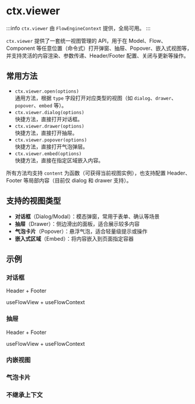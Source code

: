 # ctx.viewer

:::info
`ctx.viewer` 由 `FlowEngineContext` 提供，全局可用。
:::

`ctx.viewer` 提供了一套统一视图管理的 API，用于在 Model、Flow、Component 等任意位置（命令式）打开弹窗、抽屉、Popover、嵌入式视图等，并支持灵活的内容渲染、参数传递、Header/Footer 配置、关闭与更新等操作。

## 常用方法

- `ctx.viewer.open(options)`  
  通用方法，根据 `type` 字段打开对应类型的视图（如 `dialog`、`drawer`、`popover`、`embed` 等）。
- `ctx.viewer.dialog(options)`  
  快捷方法，直接打开对话框。
- `ctx.viewer.drawer(options)`  
  快捷方法，直接打开抽屉。
- `ctx.viewer.popover(options)`  
  快捷方法，直接打开气泡弹层。
- `ctx.viewer.embed(options)`  
  快捷方法，直接在指定区域嵌入内容。

所有方法均支持 `content` 为函数（可获得当前视图实例），也支持配置 Header、Footer 等局部内容（目前仅 dialog 和 drawer 支持）。

## 支持的视图类型

- **对话框**（Dialog/Modal）：模态弹窗，常用于表单、确认等场景
- **抽屉**（Drawer）：侧边滑出的面板，适合展示较多内容
- **气泡卡片**（Popover）：悬浮气泡，适合轻量级提示或操作
- **嵌入式区域**（Embed）：将内容嵌入到页面指定容器

## 示例

### 对话框

<code src="./dialog.tsx"></code>

Header + Footer

<code src="./dialog-header-footer.tsx"></code>

useFlowView + useFlowContext

<code src="./dialog-hook.tsx"></code>

### 抽屉

<code src="./drawer.tsx"></code>

Header + Footer

<code src="./drawer-header-footer.tsx"></code>

useFlowView + useFlowContext

<code src="./drawer-hook.tsx"></code>

### 内嵌视图

<code src="./embed.tsx"></code>

### 气泡卡片

<code src="./popover.tsx"></code>


### 不继承上下文

<code src="./inherit-context.tsx"></code>

